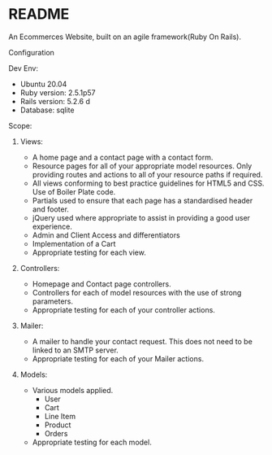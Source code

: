 # README
An Ecommerces Website, built on an agile framework(Ruby On Rails).

Configuration

Dev Env:
- Ubuntu 20.04
- Ruby version: 2.5.1p57
- Rails version: 5.2.6 d
- Database: sqlite

Scope:
1. Views:
    - A home page and a contact page with a contact form.
    - Resource pages for all of your appropriate model resources. Only providing
      routes and actions to all of your resource paths if required.
    - All views conforming to best practice guidelines for HTML5 and CSS. Use of Boiler Plate code.
    - Partials used to ensure that each page has a standardised header and footer.  
    - jQuery used where appropriate to assist in providing a good user experience. 
    - Admin and Client Access and differentiators
    - Implementation of a Cart 
    -  Appropriate testing for each view.
 
2. Controllers:
    - Homepage and Contact page controllers.
    - Controllers for each of model resources with the use of
      strong parameters.
    - Appropriate testing for each of your controller actions. 
    
3. Mailer:
    - A mailer to handle your contact request. This does not need to be linked to
      an SMTP server.
    - Appropriate testing for each of your Mailer actions. 
    
4. Models:
    - Various models applied.
       - User
       - Cart
       - Line Item
       - Product
       - Orders
    - Appropriate testing for each model.
